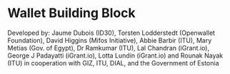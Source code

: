 # Wallet Building Block

Developed by: Jaume Dubois (ID30), Torsten Lodderstedt (Openwallet Foundation), David Higgins (Mifos Initiative), Abbie Barbir (ITU), Mary Metias (Gov. of Egypt), Dr Ramkumar (ITU), Lal Chandran (iGrant.io), George J Padayatti (iGrant.io), Lotta Lundin (iGrant.io) and Rounak Nayak (ITU)  in cooperation with GIZ, ITU, DIAL, and the Government of Estonia
